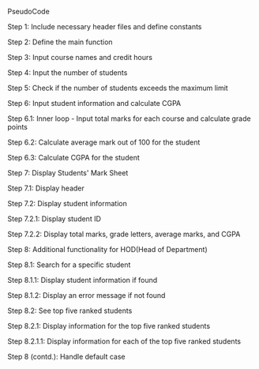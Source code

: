 PseudoCode

Step 1: Include necessary header files and define constants

Step 2: Define the main function

Step 3: Input course names and credit hours

Step 4: Input the number of students

Step 5: Check if the number of students exceeds the maximum limit

Step 6: Input student information and calculate CGPA

Step 6.1: Inner loop - Input total marks for each course and calculate grade points

Step 6.2: Calculate average mark out of 100 for the student

Step 6.3: Calculate CGPA for the student

Step 7: Display Students' Mark Sheet

Step 7.1: Display header

Step 7.2: Display student information

Step 7.2.1: Display student ID

Step 7.2.2: Display total marks, grade letters, average marks, and CGPA

Step 8: Additional functionality for HOD(Head of Department)

Step 8.1: Search for a specific student

Step 8.1.1: Display student information if found

Step 8.1.2: Display an error message if not found

Step 8.2: See top five ranked students

Step 8.2.1: Display information for the top five ranked students

Step 8.2.1.1: Display information for each of the top five ranked students

Step 8 (contd.): Handle default case

